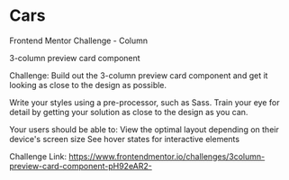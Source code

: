 # Cars
Frontend Mentor Challenge - Column

3-column preview card component

Challenge: 
Build out the 3-column preview card component and get it looking as close to the design as possible.

Write your styles using a pre-processor, such as Sass.
Train your eye for detail by getting your solution as close to the design as you can.

Your users should be able to:
  View the optimal layout depending on their device's screen size
  See hover states for interactive elements

Challenge Link: https://www.frontendmentor.io/challenges/3column-preview-card-component-pH92eAR2-
